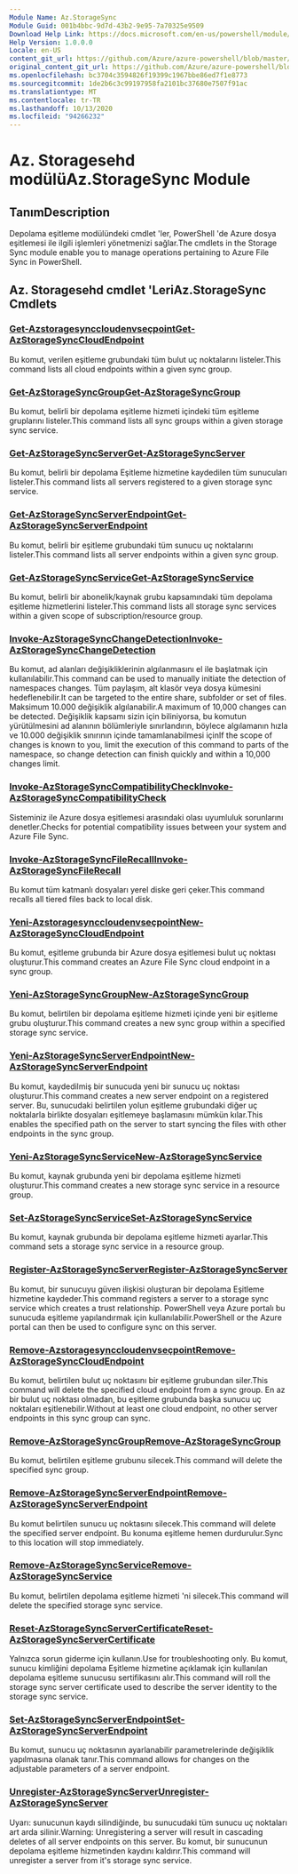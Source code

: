 ```yaml
---
Module Name: Az.StorageSync
Module Guid: 001b4bbc-9d7d-43b2-9e95-7a70325e9509
Download Help Link: https://docs.microsoft.com/en-us/powershell/module/az.storagesync
Help Version: 1.0.0.0
Locale: en-US
content_git_url: https://github.com/Azure/azure-powershell/blob/master/src/StorageSync/StorageSync/help/Az.StorageSync.md
original_content_git_url: https://github.com/Azure/azure-powershell/blob/master/src/StorageSync/StorageSync/help/Az.StorageSync.md
ms.openlocfilehash: bc3704c3594826f19399c1967bbe86ed7f1e8773
ms.sourcegitcommit: 1de2b6c3c99197958fa2101bc37680e7507f91ac
ms.translationtype: MT
ms.contentlocale: tr-TR
ms.lasthandoff: 10/13/2020
ms.locfileid: "94266232"
---
```

# <span data-ttu-id="78f21-101">Az. Storagesehd modülü</span><span class="sxs-lookup"><span data-stu-id="78f21-101">Az.StorageSync Module</span></span>
## <span data-ttu-id="78f21-102">Tanım</span><span class="sxs-lookup"><span data-stu-id="78f21-102">Description</span></span>
<span data-ttu-id="78f21-103">Depolama eşitleme modülündeki cmdlet 'ler, PowerShell 'de Azure dosya eşitlemesi ile ilgili işlemleri yönetmenizi sağlar.</span><span class="sxs-lookup"><span data-stu-id="78f21-103">The cmdlets in the Storage Sync module enable you to manage operations pertaining to Azure File Sync in PowerShell.</span></span>

## <span data-ttu-id="78f21-104">Az. Storagesehd cmdlet 'Leri</span><span class="sxs-lookup"><span data-stu-id="78f21-104">Az.StorageSync Cmdlets</span></span>
### [<span data-ttu-id="78f21-105">Get-Azstoragesynccloudenvseçpoint</span><span class="sxs-lookup"><span data-stu-id="78f21-105">Get-AzStorageSyncCloudEndpoint</span></span>](Get-AzStorageSyncCloudEndpoint.md)
<span data-ttu-id="78f21-106">Bu komut, verilen eşitleme grubundaki tüm bulut uç noktalarını listeler.</span><span class="sxs-lookup"><span data-stu-id="78f21-106">This command lists all cloud endpoints within a given sync group.</span></span>

### [<span data-ttu-id="78f21-107">Get-AzStorageSyncGroup</span><span class="sxs-lookup"><span data-stu-id="78f21-107">Get-AzStorageSyncGroup</span></span>](Get-AzStorageSyncGroup.md)
<span data-ttu-id="78f21-108">Bu komut, belirli bir depolama eşitleme hizmeti içindeki tüm eşitleme gruplarını listeler.</span><span class="sxs-lookup"><span data-stu-id="78f21-108">This command lists all sync groups within a given storage sync service.</span></span>

### [<span data-ttu-id="78f21-109">Get-AzStorageSyncServer</span><span class="sxs-lookup"><span data-stu-id="78f21-109">Get-AzStorageSyncServer</span></span>](Get-AzStorageSyncServer.md)
<span data-ttu-id="78f21-110">Bu komut, belirli bir depolama Eşitleme hizmetine kaydedilen tüm sunucuları listeler.</span><span class="sxs-lookup"><span data-stu-id="78f21-110">This command lists all servers registered to a given storage sync service.</span></span>

### [<span data-ttu-id="78f21-111">Get-AzStorageSyncServerEndpoint</span><span class="sxs-lookup"><span data-stu-id="78f21-111">Get-AzStorageSyncServerEndpoint</span></span>](Get-AzStorageSyncServerEndpoint.md)
<span data-ttu-id="78f21-112">Bu komut, belirli bir eşitleme grubundaki tüm sunucu uç noktalarını listeler.</span><span class="sxs-lookup"><span data-stu-id="78f21-112">This command lists all server endpoints within a given sync group.</span></span>

### [<span data-ttu-id="78f21-113">Get-AzStorageSyncService</span><span class="sxs-lookup"><span data-stu-id="78f21-113">Get-AzStorageSyncService</span></span>](Get-AzStorageSyncService.md)
<span data-ttu-id="78f21-114">Bu komut, belirli bir abonelik/kaynak grubu kapsamındaki tüm depolama eşitleme hizmetlerini listeler.</span><span class="sxs-lookup"><span data-stu-id="78f21-114">This command lists all storage sync services within a given scope of subscription/resource group.</span></span>

### [<span data-ttu-id="78f21-115">Invoke-AzStorageSyncChangeDetection</span><span class="sxs-lookup"><span data-stu-id="78f21-115">Invoke-AzStorageSyncChangeDetection</span></span>](Invoke-AzStorageSyncChangeDetection.md)
<span data-ttu-id="78f21-116">Bu komut, ad alanları değişikliklerinin algılanmasını el ile başlatmak için kullanılabilir.</span><span class="sxs-lookup"><span data-stu-id="78f21-116">This command can be used to manually initiate the detection of namespaces changes.</span></span> <span data-ttu-id="78f21-117">Tüm paylaşım, alt klasör veya dosya kümesini hedeflenebilir.</span><span class="sxs-lookup"><span data-stu-id="78f21-117">It can be targeted to the entire share, subfolder or set of files.</span></span> <span data-ttu-id="78f21-118">Maksimum 10.000 değişiklik algılanabilir.</span><span class="sxs-lookup"><span data-stu-id="78f21-118">A maximum of 10,000 changes can be detected.</span></span> <span data-ttu-id="78f21-119">Değişiklik kapsamı sizin için biliniyorsa, bu komutun yürütülmesini ad alanının bölümleriyle sınırlandırın, böylece algılamanın hızla ve 10.000 değişiklik sınırının içinde tamamlanabilmesi için</span><span class="sxs-lookup"><span data-stu-id="78f21-119">If the scope of changes is known to you, limit the execution of this command to parts of the namespace, so change detection can finish quickly and within a 10,000 changes limit.</span></span>

### [<span data-ttu-id="78f21-120">Invoke-AzStorageSyncCompatibilityCheck</span><span class="sxs-lookup"><span data-stu-id="78f21-120">Invoke-AzStorageSyncCompatibilityCheck</span></span>](Invoke-AzStorageSyncCompatibilityCheck.md)
<span data-ttu-id="78f21-121">Sisteminiz ile Azure dosya eşitlemesi arasındaki olası uyumluluk sorunlarını denetler.</span><span class="sxs-lookup"><span data-stu-id="78f21-121">Checks for potential compatibility issues between your system and Azure File Sync.</span></span>

### [<span data-ttu-id="78f21-122">Invoke-AzStorageSyncFileRecall</span><span class="sxs-lookup"><span data-stu-id="78f21-122">Invoke-AzStorageSyncFileRecall</span></span>](Invoke-AzStorageSyncFileRecall.md)
<span data-ttu-id="78f21-123">Bu komut tüm katmanlı dosyaları yerel diske geri çeker.</span><span class="sxs-lookup"><span data-stu-id="78f21-123">This command recalls all tiered files back to local disk.</span></span>

### [<span data-ttu-id="78f21-124">Yeni-Azstoragesynccloudenvseçpoint</span><span class="sxs-lookup"><span data-stu-id="78f21-124">New-AzStorageSyncCloudEndpoint</span></span>](New-AzStorageSyncCloudEndpoint.md)
<span data-ttu-id="78f21-125">Bu komut, eşitleme grubunda bir Azure dosya eşitlemesi bulut uç noktası oluşturur.</span><span class="sxs-lookup"><span data-stu-id="78f21-125">This command creates an Azure File Sync cloud endpoint in a sync group.</span></span>

### [<span data-ttu-id="78f21-126">Yeni-AzStorageSyncGroup</span><span class="sxs-lookup"><span data-stu-id="78f21-126">New-AzStorageSyncGroup</span></span>](New-AzStorageSyncGroup.md)
<span data-ttu-id="78f21-127">Bu komut, belirtilen bir depolama eşitleme hizmeti içinde yeni bir eşitleme grubu oluşturur.</span><span class="sxs-lookup"><span data-stu-id="78f21-127">This command creates a new sync group within a specified storage sync service.</span></span>

### [<span data-ttu-id="78f21-128">Yeni-AzStorageSyncServerEndpoint</span><span class="sxs-lookup"><span data-stu-id="78f21-128">New-AzStorageSyncServerEndpoint</span></span>](New-AzStorageSyncServerEndpoint.md)
<span data-ttu-id="78f21-129">Bu komut, kaydedilmiş bir sunucuda yeni bir sunucu uç noktası oluşturur.</span><span class="sxs-lookup"><span data-stu-id="78f21-129">This command creates a new server endpoint on a registered server.</span></span> <span data-ttu-id="78f21-130">Bu, sunucudaki belirtilen yolun eşitleme grubundaki diğer uç noktalarla birlikte dosyaları eşitlemeye başlamasını mümkün kılar.</span><span class="sxs-lookup"><span data-stu-id="78f21-130">This enables the specified path on the server to start syncing the files with other endpoints in the sync group.</span></span>

### [<span data-ttu-id="78f21-131">Yeni-AzStorageSyncService</span><span class="sxs-lookup"><span data-stu-id="78f21-131">New-AzStorageSyncService</span></span>](New-AzStorageSyncService.md)
<span data-ttu-id="78f21-132">Bu komut, kaynak grubunda yeni bir depolama eşitleme hizmeti oluşturur.</span><span class="sxs-lookup"><span data-stu-id="78f21-132">This command creates a new storage sync service in a resource group.</span></span>

### [<span data-ttu-id="78f21-133">Set-AzStorageSyncService</span><span class="sxs-lookup"><span data-stu-id="78f21-133">Set-AzStorageSyncService</span></span>](New-AzStorageSyncService.md)
<span data-ttu-id="78f21-134">Bu komut, kaynak grubunda bir depolama eşitleme hizmeti ayarlar.</span><span class="sxs-lookup"><span data-stu-id="78f21-134">This command sets a storage sync service in a resource group.</span></span>

### [<span data-ttu-id="78f21-135">Register-AzStorageSyncServer</span><span class="sxs-lookup"><span data-stu-id="78f21-135">Register-AzStorageSyncServer</span></span>](Register-AzStorageSyncServer.md)
<span data-ttu-id="78f21-136">Bu komut, bir sunucuyu güven ilişkisi oluşturan bir depolama Eşitleme hizmetine kaydeder.</span><span class="sxs-lookup"><span data-stu-id="78f21-136">This command registers a server to a storage sync service which creates a trust relationship.</span></span> <span data-ttu-id="78f21-137">PowerShell veya Azure portalı bu sunucuda eşitleme yapılandırmak için kullanılabilir.</span><span class="sxs-lookup"><span data-stu-id="78f21-137">PowerShell or the Azure portal can then be used to configure sync on this server.</span></span>

### [<span data-ttu-id="78f21-138">Remove-Azstoragesynccloudenvseçpoint</span><span class="sxs-lookup"><span data-stu-id="78f21-138">Remove-AzStorageSyncCloudEndpoint</span></span>](Remove-AzStorageSyncCloudEndpoint.md)
<span data-ttu-id="78f21-139">Bu komut, belirtilen bulut uç noktasını bir eşitleme grubundan siler.</span><span class="sxs-lookup"><span data-stu-id="78f21-139">This command will delete the specified cloud endpoint from a sync group.</span></span> <span data-ttu-id="78f21-140">En az bir bulut uç noktası olmadan, bu eşitleme grubunda başka sunucu uç noktaları eşitlenebilir.</span><span class="sxs-lookup"><span data-stu-id="78f21-140">Without at least one cloud endpoint, no other server endpoints in this sync group can sync.</span></span>

### [<span data-ttu-id="78f21-141">Remove-AzStorageSyncGroup</span><span class="sxs-lookup"><span data-stu-id="78f21-141">Remove-AzStorageSyncGroup</span></span>](Remove-AzStorageSyncGroup.md)
<span data-ttu-id="78f21-142">Bu komut, belirtilen eşitleme grubunu silecek.</span><span class="sxs-lookup"><span data-stu-id="78f21-142">This command will delete the specified sync group.</span></span>

### [<span data-ttu-id="78f21-143">Remove-AzStorageSyncServerEndpoint</span><span class="sxs-lookup"><span data-stu-id="78f21-143">Remove-AzStorageSyncServerEndpoint</span></span>](Remove-AzStorageSyncServerEndpoint.md)
<span data-ttu-id="78f21-144">Bu komut belirtilen sunucu uç noktasını silecek.</span><span class="sxs-lookup"><span data-stu-id="78f21-144">This command will delete the specified server endpoint.</span></span> <span data-ttu-id="78f21-145">Bu konuma eşitleme hemen durdurulur.</span><span class="sxs-lookup"><span data-stu-id="78f21-145">Sync to this location will stop immediately.</span></span>

### [<span data-ttu-id="78f21-146">Remove-AzStorageSyncService</span><span class="sxs-lookup"><span data-stu-id="78f21-146">Remove-AzStorageSyncService</span></span>](Remove-AzStorageSyncService.md)
<span data-ttu-id="78f21-147">Bu komut, belirtilen depolama eşitleme hizmeti 'ni silecek.</span><span class="sxs-lookup"><span data-stu-id="78f21-147">This command will delete the specified storage sync service.</span></span>

### [<span data-ttu-id="78f21-148">Reset-AzStorageSyncServerCertificate</span><span class="sxs-lookup"><span data-stu-id="78f21-148">Reset-AzStorageSyncServerCertificate</span></span>](Reset-AzStorageSyncServerCertificate.md)
<span data-ttu-id="78f21-149">Yalnızca sorun giderme için kullanın.</span><span class="sxs-lookup"><span data-stu-id="78f21-149">Use for troubleshooting only.</span></span> <span data-ttu-id="78f21-150">Bu komut, sunucu kimliğini depolama Eşitleme hizmetine açıklamak için kullanılan depolama eşitleme sunucusu sertifikasını alır.</span><span class="sxs-lookup"><span data-stu-id="78f21-150">This command will roll the storage sync server certificate used to describe the server identity to the storage sync service.</span></span>

### [<span data-ttu-id="78f21-151">Set-AzStorageSyncServerEndpoint</span><span class="sxs-lookup"><span data-stu-id="78f21-151">Set-AzStorageSyncServerEndpoint</span></span>](Set-AzStorageSyncServerEndpoint.md)
<span data-ttu-id="78f21-152">Bu komut, sunucu uç noktasının ayarlanabilir parametrelerinde değişiklik yapılmasına olanak tanır.</span><span class="sxs-lookup"><span data-stu-id="78f21-152">This command allows for changes on the adjustable parameters of a server endpoint.</span></span>

### [<span data-ttu-id="78f21-153">Unregister-AzStorageSyncServer</span><span class="sxs-lookup"><span data-stu-id="78f21-153">Unregister-AzStorageSyncServer</span></span>](Unregister-AzStorageSyncServer.md)
<span data-ttu-id="78f21-154">Uyarı: sunucunun kaydı silindiğinde, bu sunucudaki tüm sunucu uç noktaları art arda silinir.</span><span class="sxs-lookup"><span data-stu-id="78f21-154">Warning: Unregistering a server will result in cascading deletes of all server endpoints on this server.</span></span> <span data-ttu-id="78f21-155">Bu komut, bir sunucunun depolama eşitleme hizmetinden kaydını kaldırır.</span><span class="sxs-lookup"><span data-stu-id="78f21-155">This command will unregister a server from it's storage sync service.</span></span>

